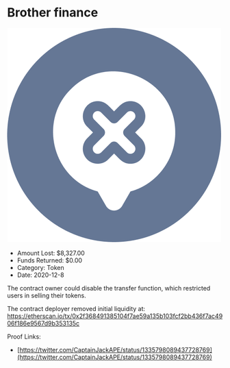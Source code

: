 # Brother finance
![Brother finance](/rektimages/Brother-finance.png)
- Amount Lost: $8,327.00
- Funds Returned: $0.00
- Category: Token
- Date: 2020-12-8

The contract owner could disable the transfer function, which restricted users in selling their tokens.  
  
The contract deployer removed initial liquidity at:  
https://etherscan.io/tx/0x2f368491385104f7ae59a135b103fcf2bb436f7ac4906f186e9567d9b353135c


Proof Links:
- [https://twitter.com/CaptainJackAPE/status/1335798089437728769](https://twitter.com/CaptainJackAPE/status/1335798089437728769)


